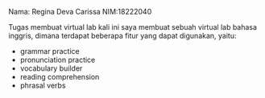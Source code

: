 Nama: Regina Deva Carissa
NIM:18222040

Tugas membuat virtual lab kali ini saya membuat sebuah virtual lab bahasa inggris, dimana terdapat beberapa fitur yang dapat digunakan, yaitu:
- grammar practice
- pronunciation practice
- vocabulary builder
- reading comprehension
- phrasal verbs

